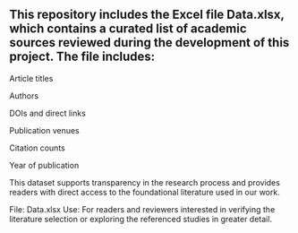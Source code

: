 ## This repository includes the Excel file Data.xlsx, which contains a curated list of academic sources reviewed during the development of this project. The file includes:

Article titles

Authors

DOIs and direct links

Publication venues

Citation counts

Year of publication

This dataset supports transparency in the research process and provides readers with direct access to the foundational literature used in our work.

File: Data.xlsx
Use: For readers and reviewers interested in verifying the literature selection or exploring the referenced studies in greater detail.

<!--
**Avandenadel/avandenadel** is a ✨ _special_ ✨ repository because its `README.md` (this file) appears on your GitHub profile.

Here are some ideas to get you started:

- 🔭 I’m currently working on ...
- 🌱 I’m currently learning ...
- 👯 I’m looking to collaborate on ...
- 🤔 I’m looking for help with ...
- 💬 Ask me about ...
- 📫 How to reach me: ...
- 😄 Pronouns: ...
- ⚡ Fun fact: ...
-->
